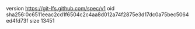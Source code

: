 version https://git-lfs.github.com/spec/v1
oid sha256:0c6511eeac2cd1f6504c2c4aa8d012a74f2875e3d17dc0a75bec5064ed4fd73f
size 13451
